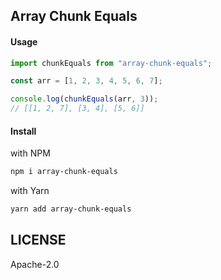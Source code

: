 ## Array Chunk Equals

#### Usage

```js
import chunkEquals from "array-chunk-equals";

const arr = [1, 2, 3, 4, 5, 6, 7];

console.log(chunkEquals(arr, 3));
// [[1, 2, 7], [3, 4], [5, 6]]
```

#### Install

with NPM

```sh
npm i array-chunk-equals
```

with Yarn

```sh
yarn add array-chunk-equals
```

## LICENSE

Apache-2.0
